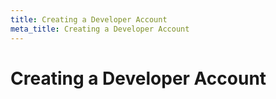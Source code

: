 ```yaml
---
title: Creating a Developer Account
meta_title: Creating a Developer Account
---
```


#  Creating a Developer Account